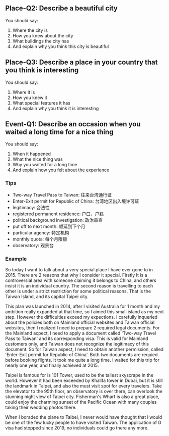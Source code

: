 ## Place-Q2: Describe a beautiful city

You should say:

1. Where the city is
2. How you knew about the city
3. What buildings the city has
4. And explain why you think this city is beautiful

## Place-Q3: Describe a place in your country that you think is interesting

You should say:

1. Where it is
2. How you knew it
3. What special features it has
4. And explain why you think it is interesting

## Event-Q1: Describe an occasion when you waited a long time for a nice thing

You should say:

1. When it happened
2. What the nice thing was
3. Why you waited for a long time
4. And explain how you felt about the experience

### Tips

- Two-way Travel Pass to Taiwan: 往来台湾通行证
- Enter-Exit permit for Republic of China: 台湾地区出入境许可证
- legitimacy: 合法性
- registered permanent residence: 户口，户籍
- political background investigation: 政治审查
- put off to next month: 顺延到下个月
- particular agency: 特定机构
- monthly quota: 每个月限额
- observatory: 观景台

### Example

So today I want to talk about a very special place I have ever gone to in 2015. There are 2 reasons that why I consider it special. Firstly It is a controversial area with someone claiming it belongs to China, and others insist it is an individual country. The second reason is travelling to each other is under a strict restriction for some political reasons. That is the Taiwan Island, and its capital Taipei city.

This plan was launched in 2014, after I visited Australia for 1 month and my ambition really expanded at that time, so I aimed this small island as my next step. However the difficulties exceed my expections. I carefully inqueried about the policies both on Mainland official websites and Taiwan official websites, then I realized I need to prepare 2 required legal documents. For the Mainland acpect, I need to apply a document called 'Two-way Travel Pass to Taiwan' and its corresponding visa. This is valid for Mainland customers only,  and Taiwan does not recognize the legitimacy of this document. So for Taiwan aspect, I need to obtain another permission, called 'Enter-Exit permit for Republic of China'. Both two documents are requied before booking flights. It took me quite a long time. I waited for this trip for nearly one year, and finally achieved at 2015.

Taipei is famous for is 101 Tower, used to be the tallest skyscrape in the world. However it had been exceeded by Khalifa tower in Dubai, but it is still the landmark in Taipei, and also the must visit spot for every travelers. Take the elevator to the 95th floor, an observatory is over there, can overlook the stunning night view of Taipei city. Fisherman's Wharf is also a great place, could enjoy the charming sunset of the Pacific Ocean with many couples taking their wedding photos there.

When I boraded the plane to Taibei, I never would have thought that I would be one of the few lucky people to have visited Taiwan. The application of G visa had stopped since 2019, no individuals could go there any more.

